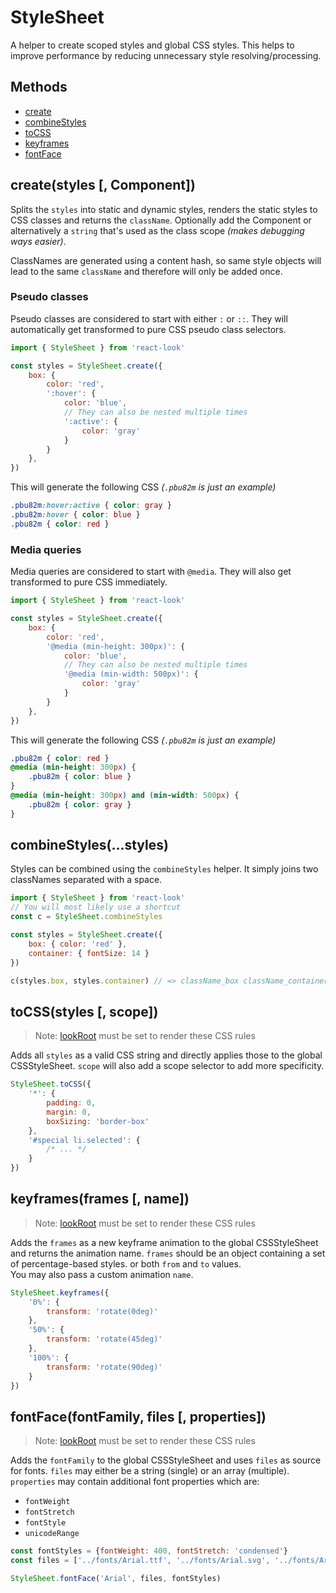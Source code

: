 # StyleSheet
A helper to create scoped styles and global CSS styles. This helps to improve performance by reducing unnecessary style resolving/processing.

## Methods
- [create](#createcomponent-styles)
- [combineStyles](#combinestyles-styles)
- [toCSS](#tocssstyles--scope-useragent)
- [keyframes](#keyframesframes--name-useragent)
- [fontFace](#fontfacefontfamily-files--properties)


## create(styles [, Component])
Splits the `styles` into static and dynamic styles, renders the static styles to CSS classes and returns the `className`. Optionally add the Component or alternatively a `string` that's used as the class scope *(makes debugging ways easier)*.

ClassNames are generated using a content hash, so same style objects will lead to the same `className` and therefore will only be added once.

### Pseudo classes
Pseudo classes are considered to start with either `:` or `::`. They will automatically get transformed to pure CSS pseudo class selectors.
```javascript
import { StyleSheet } from 'react-look'

const styles = StyleSheet.create({
	box: {
		color: 'red',
		':hover': {
			color: 'blue',
			// They can also be nested multiple times
			':active': {
				color: 'gray'
			}
		}
	},
})
```
This will generate the following CSS *(`.pbu82m` is just an example)*
```CSS
.pbu82m:hover:active { color: gray }
.pbu82m:hover { color: blue }
.pbu82m { color: red }
```

### Media queries
Media queries are considered to start with `@media`. They will also get transformed to pure CSS immediately.

```javascript
import { StyleSheet } from 'react-look'

const styles = StyleSheet.create({
	box: {
		color: 'red',
		'@media (min-height: 300px)': {
			color: 'blue',
			// They can also be nested multiple times
			'@media (min-width: 500px)': {
				color: 'gray'
			}
		}
	},
})
```
This will generate the following CSS *(`.pbu82m` is just an example)*
```CSS
.pbu82m { color: red }
@media (min-height: 300px) {
	.pbu82m { color: blue }
}
@media (min-height: 300px) and (min-width: 500px) {
	.pbu82m { color: gray }
}
```

## combineStyles(...styles)
Styles can be combined using the `combineStyles` helper. It simply joins two classNames separated with a space.
```javascript
import { StyleSheet } from 'react-look'
// You will most likely use a shortcut
const c = StyleSheet.combineStyles

const styles = StyleSheet.create({
	box: { color: 'red' },
	container: { fontSize: 14 }
})

c(styles.box, styles.container) // => className_box className_container
```

## toCSS(styles [, scope])
> Note: [lookRoot](../FAQ.md#2-global-css-rules) must be set to render these CSS rules

Adds all `styles` as a valid CSS string and directly applies those to the global CSSStyleSheet. `scope` will also add a scope selector to add more specificity.

```javascript
StyleSheet.toCSS({
	'*': {
		padding: 0,
		margin: 0,
		boxSizing: 'border-box'
	},
	'#special li.selected': {
		/* ... */
	}
})
```
## keyframes(frames [, name])
> Note: [lookRoot](../FAQ.md#2-global-css-rules) must be set to render these CSS rules

Adds the `frames` as a new keyframe animation to the global CSSStyleSheet and returns the animation name.
`frames` should be an object containing a set of percentage-based styles. or both `from` and `to` values.<br> You may also pass a custom animation `name`.

```javascript
StyleSheet.keyframes({
	'0%': {
		transform: 'rotate(0deg)'
	},
	'50%': {
		transform: 'rotate(45deg)'
	},
	'100%': {
		transform: 'rotate(90deg)'
	}
})
```

## fontFace(fontFamily, files [, properties])
> Note: [lookRoot](../FAQ.md#2-global-css-rules) must be set to render these CSS rules

Adds the `fontFamily` to the global CSSStyleSheet and uses `files` as source for fonts. `files` may either be a string (single) or an array (multiple).<br>
`properties` may contain additional font properties which are:
* `fontWeight`
* `fontStretch`
* `fontStyle`
* `unicodeRange`

```javascript
const fontStyles = {fontWeight: 400, fontStretch: 'condensed'}
const files = ['../fonts/Arial.ttf', '../fonts/Arial.svg', '../fonts/Arial.woff']

StyleSheet.fontFace('Arial', files, fontStyles)
```
